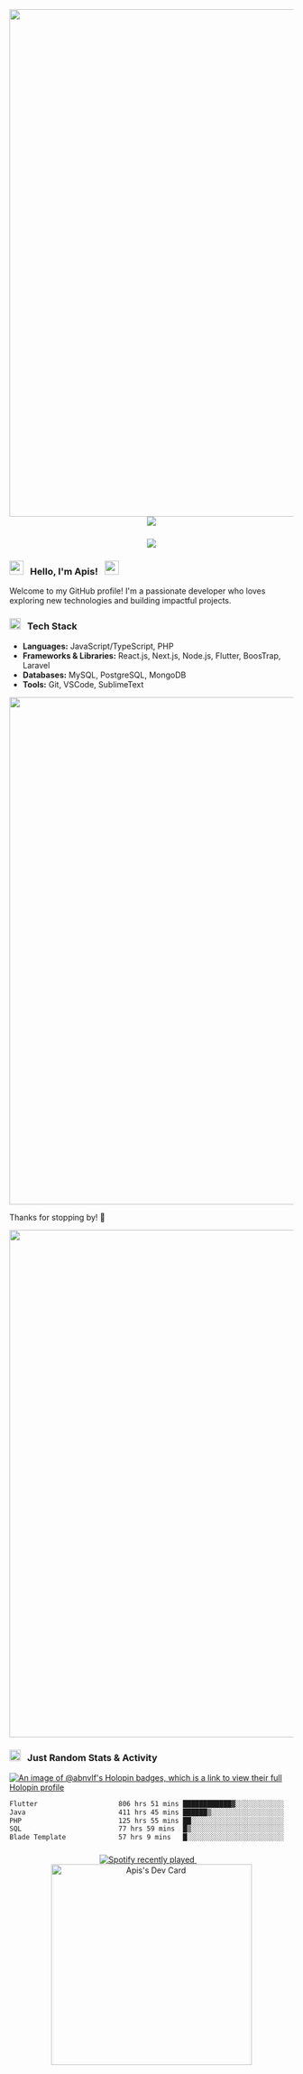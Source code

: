 <!-- <img src="https://media1.tenor.com/m/slXqsD1oE-4AAAAd/lyney-lynette.gif" width="900"> -->
<!-- <img src="https://media1.tenor.com/m/Jat0oxpwUIcAAAAd/fruits-basket-furuba.gif" width="900"> -->
<img src="https://media1.tenor.com/m/5bhkD9qAUTIAAAAd/time-agent-link-click.gif" width="900">

<div align="center">
  <img src="https://profile-counter.glitch.me/PewangiRuangan/count.svg?"  />
</div>

###

<div align="center">
  <img src="https://www.codewars.com/users/PewangiRuangan/badges/small" />
</div>

### <img src="https://user-images.githubusercontent.com/74038190/213844263-a8897a51-32f4-4b3b-b5c2-e1528b89f6f3.png" width="25px" /> &nbsp; Hello, I'm Apis! &nbsp; <img src="https://user-images.githubusercontent.com/74038190/213844263-a8897a51-32f4-4b3b-b5c2-e1528b89f6f3.png" width="25px" />


Welcome to my GitHub profile! I'm a passionate developer who loves exploring new technologies and building impactful projects. 

### <img src="https://user-images.githubusercontent.com/74038190/216120974-24a76b31-7f39-41f1-a38f-b3c1377cc612.png" alt="Teacup Without Handle" width="20" /> &nbsp; Tech Stack

- **Languages:** JavaScript/TypeScript, PHP
- **Frameworks & Libraries:** React.js, Next.js, Node.js, Flutter, BoosTrap, Laravel
- **Databases:** MySQL, PostgreSQL, MongoDB
- **Tools:** Git, VSCode, SublimeText

<img src="https://user-images.githubusercontent.com/74038190/212284115-f47cd8ff-2ffb-4b04-b5bf-4d1c14c0247f.gif" width="900">

Thanks for stopping by! 🚀

<img src="https://user-images.githubusercontent.com/74038190/212284115-f47cd8ff-2ffb-4b04-b5bf-4d1c14c0247f.gif" width="900">

### <img src="https://user-images.githubusercontent.com/74038190/216122041-518ac897-8d92-4c6b-9b3f-ca01dcaf38ee.png" alt="Fire" width="20" /> &nbsp; Just Random Stats & Activity

[![An image of @abnvlf's Holopin badges, which is a link to view their full Holopin profile](https://holopin.me/pewangiruangan)](https://holopin.io/@pewangiruangan)

<!--START_SECTION:waka-->

```txt
Flutter                    806 hrs 51 mins ████████████▓░░░░░░░░░░░░   50.00 %
Java                       411 hrs 45 mins ██████▒░░░░░░░░░░░░░░░░░░   25.52 %
PHP                        125 hrs 55 mins ██░░░░░░░░░░░░░░░░░░░░░░░   07.80 %
SQL                        77 hrs 59 mins  █▒░░░░░░░░░░░░░░░░░░░░░░░   04.83 %
Blade Template             57 hrs 9 mins   █░░░░░░░░░░░░░░░░░░░░░░░░   03.54 %
```

<!--END_SECTION:waka-->


###

<div align="center">
  <a href="https://open.spotify.com/user/31bpmlxsj3zzfk7llrhgkm4qomie">
    <img src="https://spotify-recently-played-readme.vercel.app/api?user=31bpmlxsj3zzfk7llrhgkm4qomie&count=5&unique=true"" alt="Spotify recently played"  />
  </a>
  <img width="12" />
  <a href="https://app.daily.dev/apis69"><img src="https://api.daily.dev/devcards/v2/I4LZtEjWuBDEolSapOyVu.png?r=qfz&type=default" width="356" alt="Apis's Dev Card"/></a>
</div>

###
